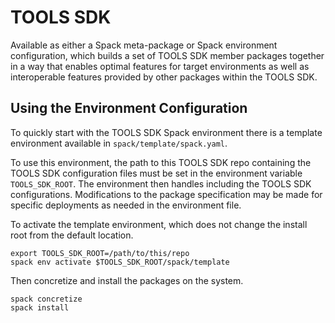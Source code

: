 # TOOLS SDK
Available as either a Spack meta-package or Spack environment configuration, which builds a set of TOOLS SDK member
packages together in a way that enables optimal features for target environments as well as interoperable features
provided by other packages within the TOOLS SDK.

## Using the Environment Configuration

To quickly start with the TOOLS SDK Spack environment there is a template environment available in `spack/template/spack.yaml`.

To use this environment, the path to this TOOLS SDK repo containing the TOOLS SDK configuration files must be set in the environment
variable `TOOLS_SDK_ROOT`. The environment then handles including the TOOLS SDK configurations. Modifications to the package
specification may be made for specific deployments as needed in the environment file.

To activate the template environment, which does not change the install root from the default location.

```console
export TOOLS_SDK_ROOT=/path/to/this/repo
spack env activate $TOOLS_SDK_ROOT/spack/template
```

Then concretize and install the packages on the system.

```console
spack concretize
spack install
```
